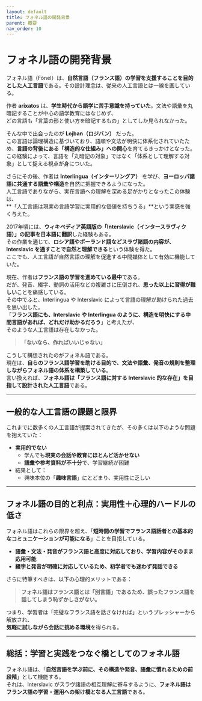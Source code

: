 ```yaml
---
layout: default
title: フォネル語の開発背景
parent: 概要
nav_order: 10
---
```


# フォネル語の開発背景

フォネル語（Fònel）は、**自然言語（フランス語）の学習を支援することを目的とした人工言語**である。その設計理念は、従来の人工言語とは一線を画している。

作者 **arixatos** は、**学生時代から語学に苦手意識を持っていた**。文法や語彙を丸暗記することが中心の語学教育にはなじめず、  
どの言語も「言葉の形と使い方を暗記するもの」としてしか見られなかった。

そんな中で出会ったのが **Lojban（ロジバン）** だった。  
この言語は論理構造に基づいており、語順や文法が明快に体系化されていたため、**言語の背後にある「構造的な仕組み」への関心**を育てるきっかけとなった。  
この経験によって、言語を「丸暗記の対象」ではなく「体系として理解する対象」として捉える視点が身についた。

さらにその後、作者は **Interlingua（インターリングア）** を学び、**ヨーロッパ諸語に共通する語彙や構造**を自然に把握できるようになった。  
人工言語でありながら、実在言語への理解を深める足がかりとなったこの体験は、  
**「人工言語は現実の言語学習に実用的な価値を持ちうる」**という実感を強く与えた。

2017年頃には、**ウィキペディア英語版の「Interslavic（インタースラヴィク語）」の記事を日本語に翻訳**した経験もある。  
その作業を通じて、**ロシア語やポーランド語などスラヴ諸語の内容が、Interslavic を通すことで自然と理解できる**という体験を得た。  
ここでも、人工言語が自然言語の理解を促進する中間媒体として有効に機能していた。

現在、作者は**フランス語の学習を進めている最中**である。  
だが、発音、綴字、動詞の活用などの複雑さに圧倒され、**思った以上に習得が難しい**ことを痛感している。  
その中でふと、Interlingua や Interslavic によって言語の理解が助けられた過去を思い出した。  
「**フランス語にも、Interslavic や Interlingua のように、構造を明快にする中間言語があれば、どれだけ助かるだろう**」と考えたが、  
そのような人工言語は存在しなかった。

> **「ないなら、作ればいいじゃない」**

こうして構想されたのがフォネル語である。  
現在は、**自らのフランス語学習を助ける目的で、文法や語彙、発音の規則を整理しながらフォネル語の体系を構築している**。  
言い換えれば、**フォネル語は「フランス語に対する Interslavic 的な存在」を目指して設計された人工言語**である。

---

## 一般的な人工言語の課題と限界

これまでに数多くの人工言語が提案されてきたが、その多くは以下のような問題を抱えていた：

- **実用的でない**
  - 学んでも**現実の会話や教育にほとんど活かせない**
  - **語彙や参考資料が不十分**で、学習継続が困難
- 結果として：
  - 興味本位の「**趣味言語**」にとどまり、実用性に乏しい

---

## フォネル語の目的と利点：実用性＋心理的ハードルの低さ

フォネル語はこれらの限界を超え、「**短時間の学習でフランス語話者との基本的なコミュニケーションが可能になる**」ことを目指している。

- **語彙・文法・発音がフランス語と高度に対応しており、学習内容がそのまま応用可能**
- **綴字と発音が明確に対応しているため、初学者でも迷わず発話できる**

さらに特筆すべきは、以下の心理的メリットである：

> **フォネル語はフランス語とは「別言語」であるため、誤ったフランス語を話してしまう恥ずかしさがない。**

つまり、学習者は「完璧なフランス語を話さなければ」というプレッシャーから解放され、  
**気軽に試しながら会話に挑める環境**を得られる。

---

## 総括：学習と実践をつなぐ橋としてのフォネル語

フォネル語は、「**自然言語を学ぶ前に、その構造や発音、語彙に慣れるための前段階**」として機能する。  
それは、Interslavic がスラヴ諸語の相互理解に寄与するように、**フォネル語はフランス語の学習・運用への架け橋となる人工言語**である。
